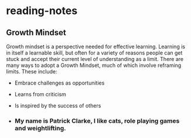 # reading-notes
## Growth Mindset
Growth mindset is a perspective needed for effective learning.  Learning is in itself a learnable skill, but often for a variety of reasons people can get stuck and accept their current level of understanding as a limit.  There are many ways to adopt a Growth Mindset, much of which involve reframing limits.  These include:
* Embrace challenges as opportunities
* Learns from criticism
* Is inspired by the success of others

* ### My name is Patrick Clarke, I like cats, role playing games and weightlifting. 
